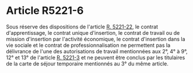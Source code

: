# Article R5221-6

Sous réserve des dispositions de l'article [R. 5221-22][1], le contrat d'apprentissage, le contrat unique d'insertion, le contrat de travail ou de mission d'insertion par l'activité économique, le contrat d'insertion dans la vie sociale et le contrat de professionnalisation ne permettent pas la délivrance de l'une des autorisations de travail mentionnées aux 2°, 4° à 9°, 12° et 13° de l'article [R. 5221-3][2] et ne peuvent être conclus par les titulaires de la carte de séjour temporaire mentionnés au 3° du même article.

 [1]: /affichCodeArticle.do?cidTexte=LEGITEXT000006072050&idArticle=LEGIARTI000018495610&dateTexte=&categorieLien=cid
 [2]: /affichCodeArticle.do?cidTexte=LEGITEXT000006072050&idArticle=LEGIARTI000018495568&dateTexte=&categorieLien=cid